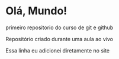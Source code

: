 # Olá, Mundo!
primeiro repositorio do curso de git e github

Repositório criado durante uma aula ao vivo

Essa linha eu adicionei diretamente no site
